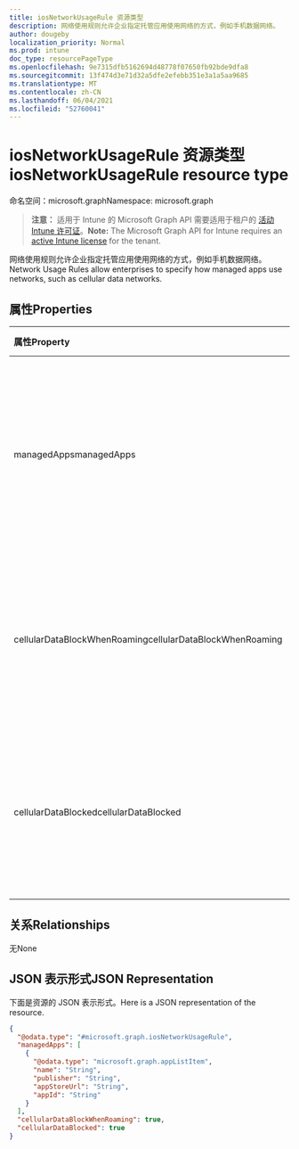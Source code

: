 ```yaml
---
title: iosNetworkUsageRule 资源类型
description: 网络使用规则允许企业指定托管应用使用网络的方式，例如手机数据网络。
author: dougeby
localization_priority: Normal
ms.prod: intune
doc_type: resourcePageType
ms.openlocfilehash: 9e7315dfb5162694d48778f07650fb92bde9dfa8
ms.sourcegitcommit: 13f474d3e71d32a5dfe2efebb351e3a1a5aa9685
ms.translationtype: MT
ms.contentlocale: zh-CN
ms.lasthandoff: 06/04/2021
ms.locfileid: "52760041"
---
```

# <a name="iosnetworkusagerule-resource-type"></a><span data-ttu-id="6d519-103">iosNetworkUsageRule 资源类型</span><span class="sxs-lookup"><span data-stu-id="6d519-103">iosNetworkUsageRule resource type</span></span>

<span data-ttu-id="6d519-104">命名空间：microsoft.graph</span><span class="sxs-lookup"><span data-stu-id="6d519-104">Namespace: microsoft.graph</span></span>

> <span data-ttu-id="6d519-105">**注意：** 适用于 Intune 的 Microsoft Graph API 需要适用于租户的 [活动 Intune 许可证](https://go.microsoft.com/fwlink/?linkid=839381)。</span><span class="sxs-lookup"><span data-stu-id="6d519-105">**Note:** The Microsoft Graph API for Intune requires an [active Intune license](https://go.microsoft.com/fwlink/?linkid=839381) for the tenant.</span></span>

<span data-ttu-id="6d519-106">网络使用规则允许企业指定托管应用使用网络的方式，例如手机数据网络。</span><span class="sxs-lookup"><span data-stu-id="6d519-106">Network Usage Rules allow enterprises to specify how managed apps use networks, such as cellular data networks.</span></span>

## <a name="properties"></a><span data-ttu-id="6d519-107">属性</span><span class="sxs-lookup"><span data-stu-id="6d519-107">Properties</span></span>
|<span data-ttu-id="6d519-108">属性</span><span class="sxs-lookup"><span data-stu-id="6d519-108">Property</span></span>|<span data-ttu-id="6d519-109">类型</span><span class="sxs-lookup"><span data-stu-id="6d519-109">Type</span></span>|<span data-ttu-id="6d519-110">说明</span><span class="sxs-lookup"><span data-stu-id="6d519-110">Description</span></span>|
|:---|:---|:---|
|<span data-ttu-id="6d519-111">managedApps</span><span class="sxs-lookup"><span data-stu-id="6d519-111">managedApps</span></span>|<span data-ttu-id="6d519-112">[appListItem](../resources/intune-deviceconfig-applistitem.md) 集合</span><span class="sxs-lookup"><span data-stu-id="6d519-112">[appListItem](../resources/intune-deviceconfig-applistitem.md) collection</span></span>|<span data-ttu-id="6d519-113">要应用此规则的托管应用的相关信息。</span><span class="sxs-lookup"><span data-stu-id="6d519-113">Information about the managed apps that this rule is going to apply to.</span></span> <span data-ttu-id="6d519-114">该集合最多可包含 500 个元素。</span><span class="sxs-lookup"><span data-stu-id="6d519-114">This collection can contain a maximum of 500 elements.</span></span>|
|<span data-ttu-id="6d519-115">cellularDataBlockWhenRoaming</span><span class="sxs-lookup"><span data-stu-id="6d519-115">cellularDataBlockWhenRoaming</span></span>|<span data-ttu-id="6d519-116">Boolean</span><span class="sxs-lookup"><span data-stu-id="6d519-116">Boolean</span></span>|<span data-ttu-id="6d519-117">如果设置为 true，则在漫游时将不允许相应的托管应用使用手机网络数据。</span><span class="sxs-lookup"><span data-stu-id="6d519-117">If set to true, corresponding managed apps will not be allowed to use cellular data when roaming.</span></span>|
|<span data-ttu-id="6d519-118">cellularDataBlocked</span><span class="sxs-lookup"><span data-stu-id="6d519-118">cellularDataBlocked</span></span>|<span data-ttu-id="6d519-119">Boolean</span><span class="sxs-lookup"><span data-stu-id="6d519-119">Boolean</span></span>|<span data-ttu-id="6d519-120">如果设置为 true，则在任何时间均不允许相应的托管应用使用手机网络数据。</span><span class="sxs-lookup"><span data-stu-id="6d519-120">If set to true, corresponding managed apps will not be allowed to use cellular data at any time.</span></span>|

## <a name="relationships"></a><span data-ttu-id="6d519-121">关系</span><span class="sxs-lookup"><span data-stu-id="6d519-121">Relationships</span></span>
<span data-ttu-id="6d519-122">无</span><span class="sxs-lookup"><span data-stu-id="6d519-122">None</span></span>

## <a name="json-representation"></a><span data-ttu-id="6d519-123">JSON 表示形式</span><span class="sxs-lookup"><span data-stu-id="6d519-123">JSON Representation</span></span>
<span data-ttu-id="6d519-124">下面是资源的 JSON 表示形式。</span><span class="sxs-lookup"><span data-stu-id="6d519-124">Here is a JSON representation of the resource.</span></span>
<!-- {
  "blockType": "resource",
  "@odata.type": "microsoft.graph.iosNetworkUsageRule"
}
-->
``` json
{
  "@odata.type": "#microsoft.graph.iosNetworkUsageRule",
  "managedApps": [
    {
      "@odata.type": "microsoft.graph.appListItem",
      "name": "String",
      "publisher": "String",
      "appStoreUrl": "String",
      "appId": "String"
    }
  ],
  "cellularDataBlockWhenRoaming": true,
  "cellularDataBlocked": true
}
```




